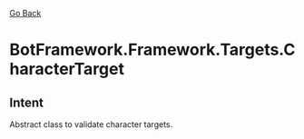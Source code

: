 [Go Back](../../../REFERENCE.md)

# BotFramework.Framework.Targets.CharacterTarget

## Intent

Abstract class to validate character targets.